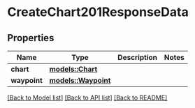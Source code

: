 # CreateChart201ResponseData

## Properties

Name | Type | Description | Notes
------------ | ------------- | ------------- | -------------
**chart** | [**models::Chart**](Chart.md) |  | 
**waypoint** | [**models::Waypoint**](Waypoint.md) |  | 

[[Back to Model list]](../README.md#documentation-for-models) [[Back to API list]](../README.md#documentation-for-api-endpoints) [[Back to README]](../README.md)


